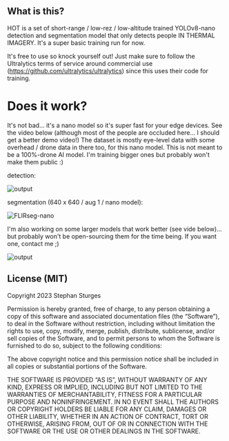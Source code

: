 ## What is this?

HOT is a set of short-range / low-rez / low-altitude trained YOLOv8-nano detection and segmentation model that only detects people IN THERMAL IMAGERY. It's a super basic training run for now.

It's free to use so knock yourself out! Just make sure to follow the Ultralytics terms of service around commercial use (https://github.com/ultralytics/ultralytics) since this uses their code for training.

# Does it work?

It's not bad... it's a nano model so it's super fast for your edge devices. See the video below (although most of the people are occluded here... I should get a better demo video!)
The dataset is mostly eye-level data with some overhead / drone data in there too, for this nano model. This is not meant to be a 100%-drone AI model. I'm training bigger ones but probably won't make them public :)

detection:

![output](https://github.com/stephansturges/HOT/assets/20320678/92d0ad59-a60e-45e2-8ef5-5d01758fe4d4)

segmentation (640 x 640 / aug 1 / nano model):

![FLIRseg-nano](https://github.com/stephansturges/HOT/assets/20320678/87371c29-3500-4626-8298-861a92ed1c77)



I'm also working on some larger models that work better (see vide below)... but probably won't be open-sourcing them for the time being. If you want one, contact me ;)


![output](https://github.com/stephansturges/HOT/assets/20320678/e76c50d6-9de8-4dda-b8a1-d3663c059b6c)


## License (MIT)


Copyright 2023 Stephan Sturges

Permission is hereby granted, free of charge, to any person obtaining a copy of this software and associated documentation files (the “Software”), to deal in the Software without restriction, including without limitation the rights to use, copy, modify, merge, publish, distribute, sublicense, and/or sell copies of the Software, and to permit persons to whom the Software is furnished to do so, subject to the following conditions:

The above copyright notice and this permission notice shall be included in all copies or substantial portions of the Software.

THE SOFTWARE IS PROVIDED “AS IS”, WITHOUT WARRANTY OF ANY KIND, EXPRESS OR IMPLIED, INCLUDING BUT NOT LIMITED TO THE WARRANTIES OF MERCHANTABILITY, FITNESS FOR A PARTICULAR PURPOSE AND NONINFRINGEMENT. IN NO EVENT SHALL THE AUTHORS OR COPYRIGHT HOLDERS BE LIABLE FOR ANY CLAIM, DAMAGES OR OTHER LIABILITY, WHETHER IN AN ACTION OF CONTRACT, TORT OR OTHERWISE, ARISING FROM, OUT OF OR IN CONNECTION WITH THE SOFTWARE OR THE USE OR OTHER DEALINGS IN THE SOFTWARE.

